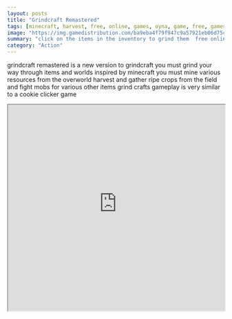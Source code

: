 ```yaml
---
layout: posts
title: "Grindcraft Remastered"
tags: [minecraft, harvest, free, online, games, oyna, game, free, games, play, play, games]
image: "https://img.gamedistribution.com/ba9eba4f79f947c9a57921eb06d75cac-512x384.jpeg"
summary: "click on the items in the inventory to grind them  free online games oyna game free games play play games"
category: "Action"
---
```


grindcraft remastered is a new version to grindcraft you must grind your way through items and worlds inspired by minecraft you must mine various resources from the overworld harvest and gather ripe crops from the field and fight mobs for various other items grind crafts gameplay is very similar to a cookie clicker game

<iframe width="100%" height="480px;" src="https://html5.gamedistribution.com/ba9eba4f79f947c9a57921eb06d75cac/"></iframe>